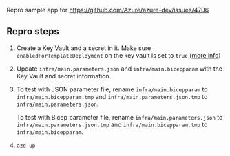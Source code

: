 Repro sample app for https://github.com/Azure/azure-dev/issues/4706

## Repro steps

1. Create a Key Vault and a secret in it. Make sure `enabledForTemplateDeployment` on the key vault is set to `true` ([more info](https://learn.microsoft.com/en-us/azure/azure-resource-manager/bicep/key-vault-parameter?tabs=azure-cli#deploy-key-vaults-and-secrets))
2. Update `infra/main.parameters.json` and `infra/main.bicepparam` with the Key Vault and secret information.
3. To test with JSON parameter file, rename `infra/main.bicepparam` to `infra/main.bicepparam.tmp` and `infra/main.parameters.json.tmp` to `infra/main.parameters.json`.

    To test with Bicep parameter file, rename `infra/main.parameters.json` to `infra/main.parameters.json.tmp` and `infra/main.bicepparam.tmp` to `infra/main.bicepparam`.
4. `azd up`